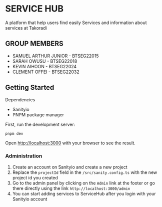 # SERVICE HUB
A platform that help users find easily Services and information about services  at Takoradi

## GROUP MEMBERS 

* SAMUEL ARTHUR JUNIOR - BTSEG22015
* SARAH OWUSU - BTSEG22018
* KEVIN AIHOON - BTSEG22024
* CLEMENT OFFEI - BTSEG22032


## Getting Started

Dependencies

* Sanityio
* PNPM package manager


First, run the development server:

```bash
pnpm dev
```

Open [http://localhost:3000](http://localhost:3000) with your browser to see the result.


###  Administration

1. Create an account on Sanityio and create a new project
2. Replace the `projectId` field in the `/src/sanity.config.ts` with the new project id you created
3. Go to the admin panel by clicking on the `Admin` link at the footer or go there directly using the link `http://localhost:3000/admin`
4. You can start adding services to ServiceHub after you login with your Sanityio account

